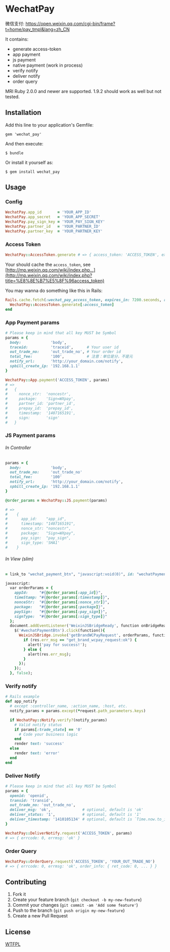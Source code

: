 # WechatPay

微信支付: https://open.weixin.qq.com/cgi-bin/frame?t=home/pay_tmpl&lang=zh_CN

It contains:

* generate access-token
* app payment
* js payment
* native payment (work in process)
* verify notify
* deliver notify
* order query

MRI Ruby 2.0.0 and newer are supported. 1.9.2 should work as well but not tested.

## Installation

Add this line to your application's Gemfile:

    gem 'wechat_pay'

And then execute:

    $ bundle

Or install it yourself as:

    $ gem install wechat_pay

## Usage

### Config

```ruby
WechatPay.app_id       = 'YOUR_APP_ID'
WechatPay.app_secret   = 'YOUR_APP_SECRET'
WechatPay.pay_sign_key = 'YOUR_PAY_SIGN_KEY'
WechatPay.partner_id   = 'YOUR_PARTNER_ID'
WechatPay.partner_key  = 'YOUR_PARTNER_KEY'
```

### Access Token

```ruby
WechatPay::AccessToken.generate # => { access_token: 'ACCESS_TOKEN', expires_in: 7200 }
```

Your should cache the `access_token`, see [http://mp.weixin.qq.com/wiki/index.php...](http://mp.weixin.qq.com/wiki/index.php?title=%E8%8E%B7%E5%8F%96access_token)

You may wanna do something like this in Rails:

```ruby
Rails.cache.fetch(:wechat_pay_access_token, expires_in: 7200.seconds, raw: true) do
  WechatPay::AccessToken.generate[:access_token]
end
```

### App Payment params

```ruby
# Please keep in mind that all key MUST be Symbol
params = {
  body:             'body',
  traceid:          'traceid',      # Your user id
  out_trade_no:     'out_trade_no', # Your order id
  total_fee:        '100',          # 注意：单位是分，不是元
  notify_url:       'http://your_domain.com/notify',
  spbill_create_ip: '192.168.1.1'
}

WechatPay::App.payment('ACCESS_TOKEN', params)
# =>
#   {
#     nonce_str:  'noncestr',
#     package:    'Sign=WXpay',
#     partner_id: 'partner_id',
#     prepay_id:  'prepay_id',
#     timestamp:  '1407165191',
#     sign:       'sign'
#   }
```

### JS Payment params

###### In Controller

```ruby
params = {
  body:             'body',
  out_trade_no:     'out_trade_no'
  total_fee:        '100'
  notify_url:       'http://your_domain.com/notify',
  spbill_create_ip: '192.168.1.1'
}

@order_params = WechatPay::JS.payment(params)

# =>
#    {
#      app_id:    "app_id",
#      timestamp: "1407165191",
#      nonce_str: "noncestr",
#      package:   "Sign=WXpay",
#      pay_sign:  "pay_sign",
#      sign_type: 'SHA1'
#    }
```

###### In View (slim)

```ruby
= link_to "wechat_payment_btn", "javascript:void(0)", id: "wechatPaymentBtn"

javascript:
  var orderParams = { 
    appId:     "#{@order_params[:app_id]}",
    timeStamp: "#{@order_params[:timestamp]}",
    nonceStr:  "#{@order_params[:nonce_str]}",
    package:   "#{@order_params[:package]}",
    paySign:   "#{@order_params[:pay_sign]}",
    signType:  "#{@order_params[:sign_type]}"
  };
  document.addEventListener('WeixinJSBridgeReady', function onBridgeReady() {
    $('#wechatPaymentBtn').click(function(){
      WeixinJSBridge.invoke('getBrandWCPayRequest', orderParams, function(res) {
        if (res.err_msg == "get_brand_wcpay_request:ok") {
          alert('pay for success!');
        } else {
          alert(res.err_msg);
        }
      });
    });
  }, false);
```

### Verify notify

```ruby
# Rails example
def app_notify
  # except :controller_name, :action_name, :host, etc.
  notify_params = params.except(*request.path_parameters.keys)

  if WechatPay::Notify.verify?(notify_params)
    # Valid notify status
    if params[:trade_state] == '0'
      # Code your business logic
    end
    render text: 'success'
  else
    render text: 'error'
  end
end
```

### Deliver Notify

```ruby
# Please keep in mind that all key MUST be Symbol
params = {
  openid: 'openid',
  transid: 'transid',
  out_trade_no: 'out_trade_no',
  deliver_msg: 'ok',              # optional, default is 'ok'
  deliver_status: '1',            # optional, default is '1'
  deliver_timestamp: '1410105134' # optional, default is `Time.now.to_i.to_s`
}

WechatPay::DeliverNotify.request('ACCESS_TOKEN', params)
# => { errcode: 0, errmsg: 'ok' }
```

### Order Query

```ruby
WechatPay::OrderQuery.request('ACCESS_TOKEN', 'YOUR_OUT_TRADE_NO')
# => { errcode: 0, errmsg: 'ok', order_info: { ret_code: 0, ... } }
```

## Contributing

1. Fork it
2. Create your feature branch (`git checkout -b my-new-feature`)
3. Commit your changes (`git commit -am 'Add some feature'`)
4. Push to the branch (`git push origin my-new-feature`)
5. Create a new Pull Request

## License

[WTFPL](http://wtfpl.org)
